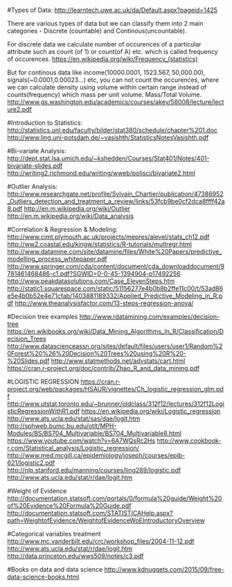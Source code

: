 #Types of Data:
http://learntech.uwe.ac.uk/da/Default.aspx?pageid=1425

There are various types of data but we can classify them into 2 main categories - Discrete (countable) and Continous(uncountable). 

For discrete data we calculate number of occurences of a particular attribute such as count (of 1) or count(of A) etc. which is called frequency of occurences.
https://en.wikipedia.org/wiki/Frequency_(statistics)

But for continous data like income(10000.0001, 1523.567, 50,000.00), signals(~0.0001,0.00023...) etc, you can not count the occurences, where we can calculate density using volume within certain range instead of counts(frequency) which mass per unit volume. Mass/Total Volume.
http://www.gs.washington.edu/academics/courses/akey/56008/lecture/lecture2.pdf

#Introduction to Statistics:
http://statistics.unl.edu/faculty/bilder/stat380/schedule/chapter%201.doc
http://www.ling.uni-potsdam.de/~vasishth/StatisticsNotesVasishth.pdf

#Bi-variate Analysis:
http://dept.stat.lsa.umich.edu/~kshedden/Courses/Stat401/Notes/401-bivariate-slides.pdf
http://writing2.richmond.edu/writing/wweb/polisci/bivariate2.html

#Outlier Analysis:
http://www.researchgate.net/profile/Sylvain_Chartier/publication/47386952_Outliers_detection_and_treatment_a_review/links/53fcb9be0cf2dca8ffff42a8.pdf 
http://en.m.wikipedia.org/wiki/Outlier http://en.m.wikipedia.org/wiki/Data_analysis

#Correlation & Regression & Modeling:
http://www.cimt.plymouth.ac.uk/projects/mepres/alevel/stats_ch12.pdf
http://ww2.coastal.edu/kingw/statistics/R-tutorials/multregr.html
http://www.datamine.com/site/datamine/files/White%20Papers/predictive_modelling_process_whitepaper.pdf
http://www.springer.com/cda/content/document/cda_downloaddocument/9781461468486-c1.pdf?SGWID=0-0-45-1394904-p17492256
http://www.peakdatasolutions.com/Case_ElevenSteps.htm
http://static1.squarespace.com/static/51156277e4b0b8b2ffe11c00/t/53ad86e5e4b0b52e4e71cfab/1403881189332/Applied_Predictive_Modeling_in_R.pdf
http://www.theanalysisfactor.com/13-steps-regression-anova/

#Decision tree examples
http://www.rdatamining.com/examples/decision-tree
https://en.wikibooks.org/wiki/Data_Mining_Algorithms_In_R/Classification/Decision_Trees
http://www.datascienceassn.org/sites/default/files/users/user1/Random%20Forest%20%26%20Decision%20Trees%20using%20R%20-%20Slides.pdf
http://www.statmethods.net/advstats/cart.html
https://cran.r-project.org/doc/contrib/Zhao_R_and_data_mining.pdf


#LOGISTIC REGRESSION
https://cran.r-project.org/web/packages/HSAUR/vignettes/Ch_logistic_regression_glm.pdf
http://www.utstat.toronto.edu/~brunner/oldclass/312f12/lectures/312f12LogisticRegressionWithR1.pdf
https://en.wikipedia.org/wiki/Logistic_regression
http://www.ats.ucla.edu/stat/sas/dae/logit.htm
http://sphweb.bumc.bu.edu/otlt/MPH-Modules/BS/BS704_Multivariable/BS704_Multivariable8.html
https://www.youtube.com/watch?v=6A7WQsRc2Hs
http://www.cookbook-r.com/Statistical_analysis/Logistic_regression/
http://www.med.mcgill.ca/epidemiology/joseph/courses/epib-621/logistic2.pdf
http://nlp.stanford.edu/manning/courses/ling289/logistic.pdf
http://www.ats.ucla.edu/stat/r/dae/logit.htm

#Weight of Evidence
http://documentation.statsoft.com/portals/0/formula%20guide/Weight%20of%20Evidence%20Formula%20Guide.pdf
http://documentation.statsoft.com/STATISTICAHelp.aspx?path=WeightofEvidence/WeightofEvidenceWoEIntroductoryOverview

#Categorical variables treatment
http://www.mc.vanderbilt.edu/crc/workshop_files/2004-11-12.pdf
http://www.ats.ucla.edu/stat/r/dae/logit.htm
http://data.princeton.edu/wws509/notes/c3.pdf

#Books on data and data science
http://www.kdnuggets.com/2015/09/free-data-science-books.html
